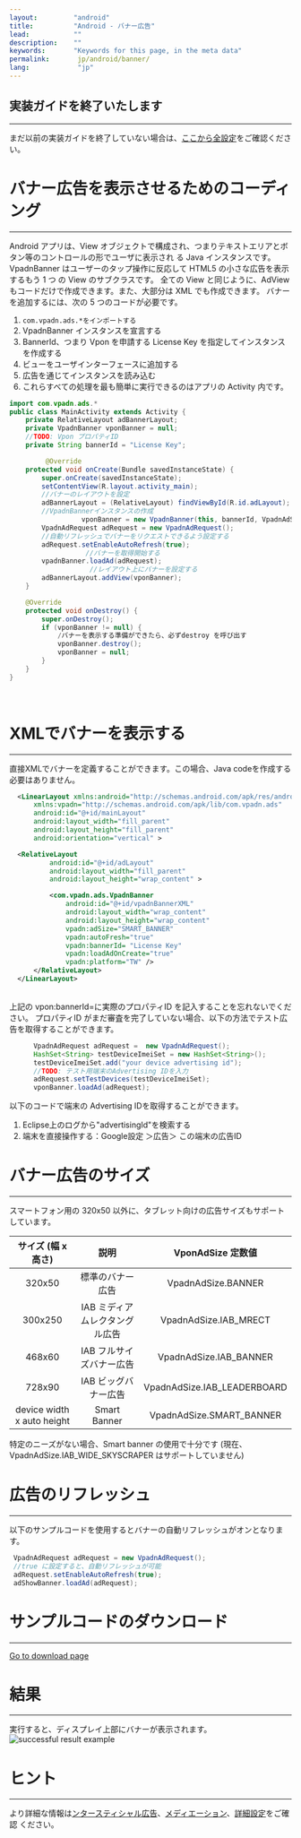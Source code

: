 ```yaml
---
layout:         "android"
title:          "Android - バナー広告"
lead:           ""
description:    ""
keywords:       "Keywords for this page, in the meta data"
permalink:       jp/android/banner/
lang:            "jp"
---
```

## 実装ガイドを終了いたします
---
まだ以前の実装ガイドを終了していない場合は、[ここから全設定](../integration-guide)をご確認ください。


# バナー広告を表示させるためのコーディング
---
Android アプリは、View オブジェクトで構成され、つまりテキストエリアとボタン等のコントロールの形でユーザに表示され る Java インスタンスです。VpadnBanner はユーザーのタップ操作に反応して HTML5 の小さな広告を表示するもう 1 つ の View のサブクラスです。
全ての View と同じように、AdView もコードだけで作成できます。また、大部分は XML でも作成できます。
バナーを追加するには、次の 5 つのコードが必要です。

1. `com.vpadn.ads.*をインポートする`
2. VpadnBanner インスタンスを宣言する
3. BannerId、つまり Vpon を申請する License Key を指定してインスタンスを作成する
4. ビューをユーザインターフェースに追加する
5. 広告を通じてインスタンスを読み込む
6. これらすべての処理を最も簡単に実行できるのはアプリの Activity 内です。

```java
import com.vpadn.ads.*
public class MainActivity extends Activity {
  	private RelativeLayout adBannerLayout;
  	private VpadnBanner vponBanner = null;
  	//TODO: Vpon プロパティID
  	private String bannerId = "License Key";

         @Override
  	protected void onCreate(Bundle savedInstanceState) {
  		super.onCreate(savedInstanceState);
  		setContentView(R.layout.activity_main);
  		//バナーのレイアウトを設定
  		adBannerLayout = (RelativeLayout) findViewById(R.id.adLayout);
  		//VpadnBannerインスタンスの作成
                  vponBanner = new VpadnBanner(this, bannerId, VpadnAdSize.SMART_BANNER, "TW");
  		VpadnAdRequest adRequest = new VpadnAdRequest();
  		//自動リフレッシュでバナーをリクエストできるよう設定する
  		adRequest.setEnableAutoRefresh(true);
                   //バナーを取得開始する
  		vpadnBanner.loadAd(adRequest);
                    //レイアウト上にバナーを設定する
  		adBannerLayout.addView(vponBanner);
  	}

  	@Override
  	protected void onDestroy() {
  		super.onDestroy();
  		if (vponBanner != null) {
  			/バナーを表示する準備ができたら、必ずdestroy を呼び出す
  			vponBanner.destroy();
  			vponBanner = null;
  		}
  	}
}
```
  <br>

# XMLでバナーを表示する
---
直接XMLでバナーを定義することができます。この場合、Java codeを作成する必要はありません。


``` xml
  <LinearLayout xmlns:android="http://schemas.android.com/apk/res/android"
      xmlns:vpadn="http://schemas.android.com/apk/lib/com.vpadn.ads"
      android:id="@+id/mainLayout"
      android:layout_width="fill_parent"
      android:layout_height="fill_parent"
      android:orientation="vertical" >

  <RelativeLayout
          android:id="@+id/adLayout"
          android:layout_width="fill_parent"
          android:layout_height="wrap_content" >

          <com.vpadn.ads.VpadnBanner
              android:id="@+id/vpadnBannerXML"
              android:layout_width="wrap_content"
              android:layout_height="wrap_content"
              vpadn:adSize="SMART_BANNER"
              vpadn:autoFresh="true"
              vpadn:bannerId= "License Key"
              vpadn:loadAdOnCreate="true"
              vpadn:platform="TW" />
      </RelativeLayout>
  </LinearLayout>
```
<br>
上記の vpon:bannerId=に実際のプロパティID を記入することを忘れないでください。
プロパティID がまだ審査を完了していない場合、以下の方法でテスト広告を取得することができます。

<br>

```java
      VpadnAdRequest adRequest =  new VpadnAdRequest();
      HashSet<String> testDeviceImeiSet = new HashSet<String>();
      testDeviceImeiSet.add("your device advertising id");
      //TODO: テスト用端末のAdvertising IDを入力
      adRequest.setTestDevices(testDeviceImeiSet);
      vponBanner.loadAd(adRequest);
```
以下のコードで端末の Advertising IDを取得することができます。

1. Eclipse上のログから"advertisingId"を検索する
2. 端末を直接操作する：Google設定 ＞広告＞ この端末の広告ID


# バナー広告のサイズ
---
スマートフォン用の 320x50 以外に、タブレット向けの広告サイズもサポート しています。

|    サイズ (幅 x 高さ)       |       説明      |  VponAdSize 定数値             |
  :------------------------: | :-------------:| :-----------------------------:
  320x50                     |標準のバナー広告| VpadnAdSize.BANNER
  300x250                     |IAB ミディアムレクタングル広告 | VpadnAdSize.IAB\_MRECT
  468x60                     |IAB フルサイズバナー広告| VpadnAdSize.IAB\_BANNER
  728x90                     |IAB ビッグバナー広告|  VpadnAdSize.IAB\_LEADERBOARD
  device width x auto height | Smart Banner    |  VpadnAdSize.SMART\_BANNER

  特定のニーズがない場合、Smart banner の使用で十分です (現在、 VpadnAdSize.IAB_WIDE_SKYSCRAPER はサポートしていません)


# 広告のリフレッシュ
----
以下のサンプルコードを使用するとバナーの自動リフレッシュがオンとなります。

  ```java
   VpadnAdRequest adRequest = new VpadnAdRequest();
   //true に設定すると、自動リフレッシュが可能
   adRequest.setEnableAutoRefresh(true);
   adShowBanner.loadAd(adRequest);
  ```


# サンプルコードのダウンロード
---
[Go to download page]
<br>

# 結果
---
実行すると、ディスプレイ上部にバナーが表示されます。
<img class="width-400" src="{{site.imgurl}}/A-sdk330-03.png" alt="successful result example">

# ヒント
---
より詳細な情報は[ンタースティシャル広告](../interstitial)、[メディエーション](../mediation)、[詳細設定](../advanced)をご確認 ください。


[Go to download page]: ../../android/download/
